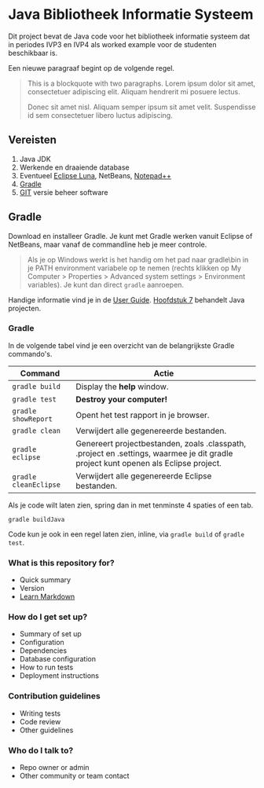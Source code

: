 # Java Bibliotheek Informatie Systeem #

Dit project bevat de Java code voor het bibliotheek informatie systeem dat in periodes IVP3 en IVP4 als worked example voor de studenten beschikbaar is.

Een nieuwe paragraaf begint op de volgende regel.

> This is a blockquote with two paragraphs. Lorem ipsum dolor sit amet,
> consectetuer adipiscing elit. Aliquam hendrerit mi posuere lectus.
> 
> Donec sit amet nisl. Aliquam semper ipsum sit amet velit. Suspendisse
> id sem consectetuer libero luctus adipiscing.

## Vereisten ##
1. Java JDK
2. Werkende en draaiende database 
3. Eventueel [Eclipse Luna](http://www.eclipse.org/), NetBeans, [Notepad++](http://www.notepad-plus-plus.org/)
4. [Gradle](http://www.gradle.org/) 
5. [GIT](http://www.git-scm.com/) versie beheer software

## Gradle ##
Download en installeer Gradle. Je kunt met Gradle werken vanuit Eclipse of NetBeans, maar vanaf de commandline heb je meer controle. 

> Als je op Windows werkt is het handig om het pad naar gradle\bin in je PATH environment 
> variabele op te nemen (rechts klikken op My Computer > Properties > Advanced system settings > 
> Environment variables). Je kunt dan direct `gradle` aanroepen.

Handige informatie vind je in de [User Guide](http://www.gradle.org/docs/current/userguide/userguide.html). [Hoofdstuk 7](http://www.gradle.org/docs/current/userguide/tutorial_java_projects.html) behandelt Java projecten.

### Gradle ###
In de volgende tabel vind je een overzicht van de belangrijkste Gradle commando's. 

| Command | Actie                    |
| ------------- | ------------------------------ |
| `gradle build`      | Display the __help__ window.   |
| `gradle test`   | **Destroy your computer!**     |
| `gradle showReport` | Opent het test rapport in je browser. |
| `gradle clean` | Verwijdert alle gegenereerde bestanden. |
| `gradle eclipse` | Genereert projectbestanden, zoals .classpath, .project en .settings\, waarmee je dit gradle project kunt openen als Eclipse project. |
| `gradle cleanEclipse` | Verwijdert alle gegenereerde Eclipse bestanden. |

Als je code wilt laten zien, spring dan in met tenminste 4 spaties of een tab.

	gradle buildJava

Code kun je ook in een regel laten zien, inline, via `gradle build` of `gradle test`.

### What is this repository for? ###

* Quick summary
* Version
* [Learn Markdown](https://bitbucket.org/tutorials/markdowndemo)

### How do I get set up? ###

* Summary of set up
* Configuration
* Dependencies
* Database configuration
* How to run tests
* Deployment instructions

### Contribution guidelines ###

* Writing tests
* Code review
* Other guidelines

### Who do I talk to? ###

* Repo owner or admin
* Other community or team contact